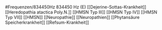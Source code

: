 #Frequenzen/834450Hz
834450 Hz (E)
[[Dejerine-Sottas-Krankheit]]
[[Heredopathia atactica Poly.N.]]
[[HMSN Typ III]]
[[HMSN Typ IV]]
[[HMSN Typ VII]]
[[HMSN]]
[[Neuropathie]]
[[Neuropathien]]
[[Phytansäure Speicherkrankheit]]
[[Refsum-Krankheit]]